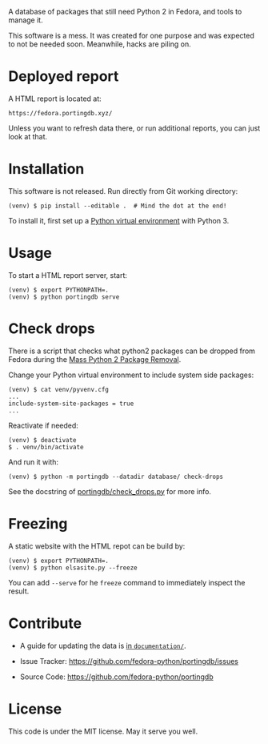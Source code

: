 A database of packages that still need Python 2 in Fedora, and tools to manage it.

This software is a mess. It was created for one purpose and was expected to not be needed soon.
Meanwhile, hacks are piling on.

# Deployed report

A HTML report is located at:

    https://fedora.portingdb.xyz/

Unless you want to refresh data there, or run additional reports, you can just look at that.

# Installation

This software is not released.
Run directly from Git working directory:



    (venv) $ pip install --editable .  # Mind the dot at the end!




To install it, first set up a
[Python virtual environment](https://developer.fedoraproject.org/tech/languages/python/python-installation.html)
with Python 3.









# Usage

To start a HTML report server, start:

    (venv) $ export PYTHONPATH=.
    (venv) $ python portingdb serve






# Check drops

There is a script that checks what python2 packages can be dropped from Fedora
during the [Mass Python 2 Package Removal](https://fedoraproject.org/wiki/Changes/Mass_Python_2_Package_Removal).

Change your Python virtual environment to include system side packages:

    (venv) $ cat venv/pyvenv.cfg
    ...
    include-system-site-packages = true
    ...

Reactivate if needed:

    (venv) $ deactivate
    $ . venv/bin/activate

And run it with:

    (venv) $ python -m portingdb --datadir database/ check-drops






See the docstring of [portingdb/check_drops.py](./portingdb/check_drops.py)
for more info.

# Freezing

   A static website with the HTML repot can be build by:

    (venv) $ export PYTHONPATH=.
    (venv) $ python elsasite.py --freeze




   You can add `--serve` for he `freeze` command to immediately inspect the result.

# Contribute

- A guide for updating the data is [in `documentation/`](./documentation/update_portingdb.rst).



- Issue Tracker: https://github.com/fedora-python/portingdb/issues
- Source Code: https://github.com/fedora-python/portingdb


# License

This code is under the MIT license. May it serve you well.
